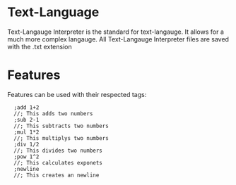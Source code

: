# Text-Language
 Text-Langauge Interpreter is the standard for text-langauge. It allows for a much more complex langauge. All Text-Langauge Interpreter files are saved with the .txt extension
# Features
Features can be used with their respected tags:

      ;add 1+2
      //; This adds two numbers
      ;sub 2-1
      //; This subtracts two numbers
      ;mul 1*2
      //; This multiplys two numbers
      ;div 1/2
      //; This divides two numbers
      ;pow 1^2
      //; This calculates exponets
      ;newline
      //; This creates an newline